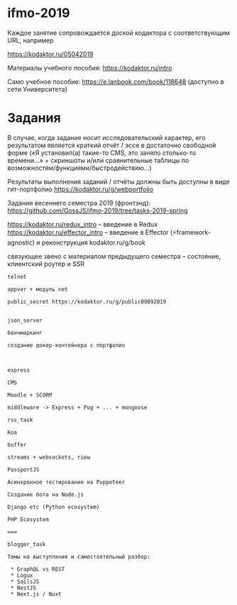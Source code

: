 # ifmo-2019

Каждое занятие сопровождается доской кодактора с соответствующим URL, например

https://kodaktor.ru/05042019

Материалы  учебного пособия: https://kodaktor.ru/intro

Само учебное пособие: https://e.lanbook.com/book/118648 (доступно в сети Университета)


# Задания

В случае, когда задание носит исследовательский характер, его результатом является краткий отчёт / эссе в достаточно свободной форме («Я установил(а) такие-то CMS, это заняло столько-то времени...» + скриншоты и/или сравнительные таблицы по возможностям/функциями/быстродействию...)

Результаты выполнения заданий / отчёты должны быть доступны в виде гит-портфолио https://kodaktor.ru/g/webportfolio

Задания весеннего семестра 2019 (фронтэнд): https://github.com/GossJS/ifmo-2019/tree/tasks-2019-spring



https://kodaktor.ru/redux_intro – введение в Redux
https://kodaktor.ru/effector_intro – введение в Effector (⚡️framework-agnostic)
   и реконструкция kodaktor.ru/g/book

связующее звено с материалом предыдущего семестра – состояние, клиентский роутер и SSR

```
telnet
 
appver + модуль net
 
public_secret https://kodaktor.ru/g/public09092019


json_server

бенчмаркинг

создание докер-контейнера с портфолио



express

CMS

Moodle + SCORM

middleware -> Express + Pug + ... + mongoose

rss_task

Koa

buffer

streams + websockets, riew

PassportJS

Асинхронное тестирование на Puppeteer

Создание бота на Node.js

Django etc (Python ecosystem)

PHP Ecosystem

===

blogger_task
 
Темы на выступления и самостоятельный разбор:

 * GraphQL vs REST
 * Logux
 * SailsJS
 * NestJS
 * Next.js / Nuxt
 
